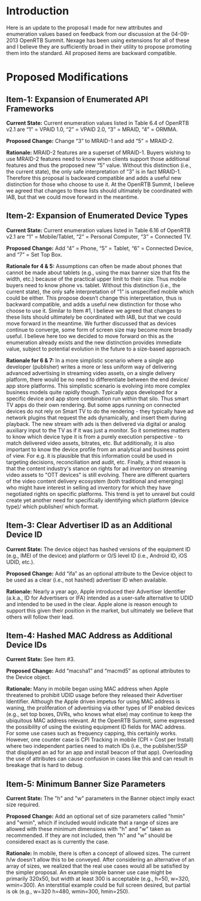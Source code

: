 # Introduction #

Here is an update to the proposal I made for new attributes and enumeration values based on feedback from our discussion at the 04-09-2013 OpenRTB Summit.  Nexage has been using extensions for all of these and I believe they are sufficiently broad in their utility to propose promoting them into the standard.  All proposed items are backward compatible.

# Proposed Modifications #

## Item-1: Expansion of Enumerated API Frameworks ##

**Current State:**  Current enumeration values listed in Table 6.4 of OpenRTB v2.1 are “1” = VPAID 1.0, “2” = VPAID 2.0, “3” = MRAID, “4” = ORMMA.

**Proposed Change:**  Change “3” to MRAID-1 and add “5” = MRAID-2.

**Rationale:**  MRAID-2 features are a superset of MRAID-1.  Buyers wishing to use MRAID-2 features need to know when clients support those additional features and thus the proposed new “5” value.  Without this distinction (i.e., the current state), the only safe interpretation of “3” is in fact MRAID-1.  Therefore this proposal is backward compatible and adds a useful new distinction for those who choose to use it.  At the OpenRTB Summit, I believe we agreed that changes to these lists should ultimately be coordinated with IAB, but that we could move forward in the meantime.

## Item-2: Expansion of Enumerated Device Types ##

**Current State:**  Current enumeration values listed in Table 6.16 of OpenRTB v2.1 are “1” = Mobile/Tablet, “2” = Personal Computer, “3” = Connected TV.

**Proposed Change:**  Add “4” = Phone, “5” = Tablet, “6” = Connected Device, and “7” = Set Top Box.

**Rationale for 4 & 5:**  Assumptions can often be made about phones that cannot be made about tablets (e.g., using the max banner size that fits the width, etc.) because of the practical upper limit to their size.  Thus mobile buyers need to know phone vs. tablet.  Without this distinction (i.e., the current state), the only safe interpretation of “1” is unspecified mobile which could be either.  This propose doesn’t change this interpretation, thus is backward compatible, and adds a useful new distinction for those who choose to use it.  Similar to Item #1, I believe we agreed that changes to these lists should ultimately be coordinated with IAB, but that we could move forward in the meantime.  We further discussed that as devices continue to converge, some form of screen size may become more broadly useful.  I believe here too we decided to move forward on this as the enumeration already exists and the new distinction provides immediate value, subject to potential evolution in the future to a size-based approach.

**Rationale for 6 & 7:**  In a more simplistic scenario where a single app developer (publisher) writes a more or less uniform way of delivering advanced advertising in streaming video assets, on a single delivery platform, there would be no need to differentiate between the end device/ app store platforms. This simplistic scenario is evolving into more complex business models quite rapidly though.  Typically apps developed for a specific device and app store combination run within that silo. Thus smart TV apps do their own rendering. But some apps running on connected devices do not rely on Smart TV to do the rendering - they typically have ad network plugins that request the ads dynamically, and insert them during playback. The new stream with ads is then delivered via digital or analog auxiliary input to the TV as if it was just a monitor. So it sometimes matters to know which device type it is from a purely execution perspective - to match delivered video assets, bitrates, etc.  But additionally, it is also important to know the device profile from an analytical and business point of view. For e.g. it is plausible that this information could be used in targeting decisions, reconciliation and audit, etc.  Finally, a third reason is that the content industry's stance on rights for ad inventory on streaming video assets to "OTT devices" is still evolving. There are different quarters of the video content delivery ecosystem (both traditional and emerging) who might have interest in selling ad inventory for which they have negotiated rights on specific platforms. This trend is yet to unravel but could create yet another need for specifically identifying which platform (device type)/ which publisher/ which format.


## Item-3: Clear Advertiser ID as an Additional Device ID ##

**Current State:**  The device object has hashed versions of the equipment ID (e.g., IMEI of the device) and platform or O/S level ID (i.e., Android ID, iOS UDID, etc.).

**Proposed Change:**  Add “ifa” as an optional attribute to the Device object to be used as a clear (i.e., not hashed) advertiser ID when available.

**Rationale:**  Nearly a year ago, Apple introduced their Advertiser Identifier (a.k.a., ID for Advertisers or IFA) intended as a user-safe alternative to UDID and intended to be used in the clear.  Apple alone is reason enough to support this given their position in the market, but ultimately we believe that others will follow their lead.

## Item-4: Hashed MAC Address as Additional Device IDs ##

**Current State:**  See Item #3.

**Proposed Change:**  Add “macsha1” and “macmd5” as optional attributes to the Device object.

**Rationale:**  Many in mobile began using MAC address when Apple threatened to prohibit UDID usage before they released their Advertiser Identifier.  Although the Apple driven impetus for using MAC address is waning, the proliferation of advertising via other types of IP enabled devices (e.g., set top boxes, DVRs, who knows what else) may continue to keep the ubiquitous MAC address relevant.  At the OpenRTB Summit, some expressed the possibility of using the existing equipment ID fields for MAC address.  For some use cases such as frequency capping, this certainly works.  However, one counter case is CPI Tracking in mobile (CPI = Cost per Install) where two independent parties need to match IDs (i.e., the publisher/SSP that displayed an ad for an app and install beacon of that app).  Overloading the use of attributes can cause confusion in cases like this and can result in breakage that is hard to debug.

## Item-5: Minimum Banner Size Parameters ##

**Current State:**  The "h" and "w" parameters in the Banner object imply exact size required.

**Proposed Change:**  Add an optional set of size parameters called "hmin" and "wmin", which if included would indicate that a range of sizes are allowed with these minimum dimensions with "h" and "w" taken as recommended.  If they are not included, then "h" and "w" should be considered exact as is currently the case.

**Rationale:**  In mobile, there is often a concept of allowed sizes.  The current h/w doesn't allow this to be conveyed.  After considering an alternative of an array of sizes, we realized that the real use cases would all be satisfied by the simpler proposal.  An example simple banner use case might be primarily 320x50, but width at least 300 is acceptable (e.g., h=50, w=320, wmin=300).  An interstitial example could be full screen desired, but partial is ok (e.g., w=320 h=480, wmin=300, hmin=250).